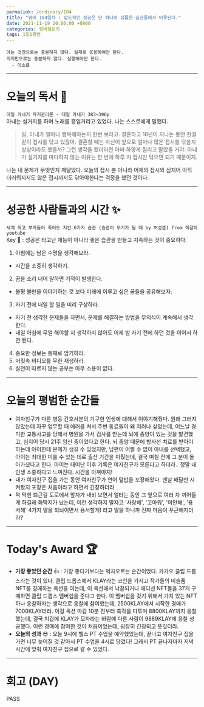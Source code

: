 ```yaml
---
permalink: /ordinary/104
title: "평비 104일차 : 압도적인 성공은 단 하나의 심플한 습관들에서 비롯된다."
date: 2021-11-19 20:00:00 +0900
categories: 평비챌린지
tags: 1일1평범 
---
```

```
아는 것만으로는 충분하지 않다. 실제로 응용해야만 한다.
의지만으로는 충분하지 않다. 실행해야만 한다.
  - 이소룡
```

---
# 오늘의 독서 📕
`데일 카네기 자기관리론 - 데일 카네기 383~396p`  
아내는 설거지를 하며 노래를 흥얼거리고 있었다. 나는 스스로에게 말했다. 
> 빌, 아내가 얼마나 행복해하는지 한번 보라고. 결혼하고 18년이 지나는 동안 한결같이 접시를 닦고 있잖아.
> 결혼할 때는 자신이 앞으로 얼마나 많은 접시를 닦을지 상상이라도 했을까?
> 그런 생각을 했더라면 아마 하얗게 질리고 말았을 거야.
> 아내가 설거지를 마다하지 않는 이유는 한 번에 하루 치 접시만 닦으면 되기 때문이지.  

나는 내 문제가 무엇인지 깨달았다. 오늘의 접시 뿐 아니라 어제의 접시와 심지어 아직 더러워지지도 않은 접시까지도 닦아야한다는 걱정을 했던 것이다.

---
# 성공한 사람들과의 시간 ✨
`세계 최고 부자들이 죽어도 지킨 6가지 습관 (습관이 무기가 될 때 by 허성준) from 책갈피 youtube`  
Key 🔑 : 성공은 타고난 재능이 아니라 좋은 습관을 만들고 지속하는 것이 중요하다.  
1. 아침에는 남은 수명을 생각해보라.
  - 시간을 소중히 생각하기.
2. 꿈을 소리 내어 말하면 기적이 발생한다.
  - 불평 불만을 이야기하는 것 보다 미래에 이루고 싶은 꿈들을 공유해보자.
3. 자기 전에 내일 할 일을 미리 구상하라.
  - 자기 전 생각한 문제들을 자면서, 문제를 해결하는 방법을 무의식이 계속해서 생각한다.
  - 내일 아침에 무얼 해야할 지 생각하지 않아도 어제 밤 자기 전에 하던 것을 이어서 하면 된다.
4. 중요한 정보는 통째로 암기하라.
5. 머릿속 비디오를 무한 재생하라.
6. 실천이 따르지 않는 공부는 아무 소용이 없다.

---
# 오늘의 평범한 순간들
- 여자친구가 다른 병동 간호사분의 기구한 인생에 대해서 이야기해줬다. 원래 그러지 않았는데 자꾸 업무할 때 에러를 쳐서 주변 동료들이 왜 저러나 싶었는데, 어느날 경미한 교통사고를 당해서 병원을 가서 검사를 받는데 뇌에 종양이 있는 것을 발견했고, 심지어 당시 21주 임신 중이었다고 한다. 뇌 종양 때문에 방사선 치료를 받아야하는데 아이한테 문제가 생길 수 있었지만, 남편이 어쩔 수 없이 아내를 선택했고, 아이는 최대한 미룰 수 있는 데로 출산 기간을 미뤘는데, 결국 며칠 전에 그 분이 돌아가셨다고 한다. 아이는 태어난 이후 기록은 여자친구가 모른다고 하더라.. 정말 내 인생 소중하다고 느껴진다. 시간을 아껴야지!
- 내가 여자친구 집을 가는 동안 여자친구가 연어 덮밥을 포장해왔다. 맨날 배달만 시켜봤지 포장은 처음이라고 하면서 긴장하더라
- 꽉 막힌 퇴근길 도로에서 앞차가 내비 보면서 얼타는 동안 그 앞으로 여러 차 끼어들게 하길래 화딱지가 났는데, 이런 생각하지 말자고 '사랑해', '고마워', '미안해', '용서해' 4가지 말을 되뇌이면서 용서할게! 라고 말을 하니까 진짜 마음이 푸근해지더라?

---
# Today's Award 🏆
- **가장 좋았던 순간** 👍 : 가장 좋다기보다는 벅차오르는 순간이었다. 카카오 클립 드롭스라는 것이 있다. 클립 드롭스에서 KLAY라는 코인을 가지고 작가들의 미술품 NFT를 경매하는 옥션을 여는데, 이 옥션에서 낙찰되거나 에디션 NFT들을 37개 구매하면 클립 드롭스 멤버쉽을 준다고 한다. 이 멤버쉽을 갖기 위해서 가치 있는 NFT 하나 응찰하자는 생각으로 응찰에 참여했는데, 2500KLAY에서 시작한 경매가 7000KLAY더라. 이걸 옥션 마감 10분 전부터 촉각을 다투며 8800KLAY까지 응찰했는데, 결국 지갑에 KLAY가 모자라는 바람에 다른 사람이 9889KLAY에 응찰 성공했다. 이런 경매에 참여한 것이 처음이었는데, 굉장히 긴장되고 뜻깊더라.
- **오늘의 성과** 😎 : 오늘 9시에 헬스 PT 수업을 예약했었는데, 끝나고 여자친구 집을 가면 너무 늦어질 것 같아서 PT 수업을 4시로 당겼다! 그래서 PT 끝나자마자 저녁 시간에 맞춰 여자친구 집으로 갈 수 있었다.

---
# 회고 (DAY)
PASS